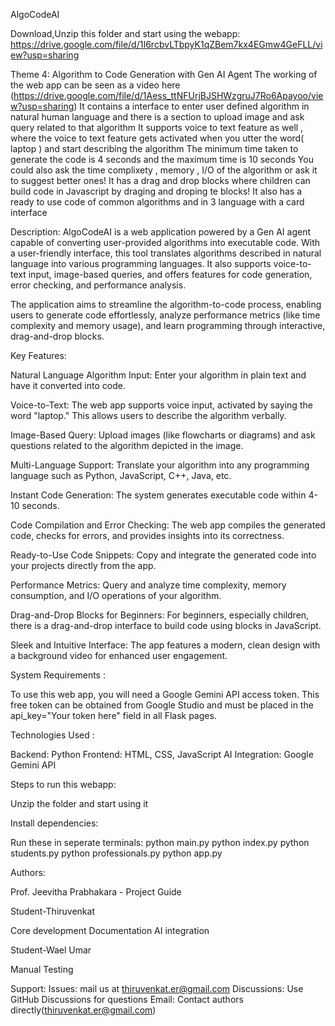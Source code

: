 AlgoCodeAI

Download,Unzip this folder and start using the webapp: https://drive.google.com/file/d/1I6rcbvLTbpyK1qZBem7kx4EGmw4GeFLL/view?usp=sharing 


Theme 4: Algorithm to Code Generation with Gen AI Agent
The working of the web app can be seen as a video here (https://drive.google.com/file/d/1Aess_ttNFUrjBJSHWzgruJ7Ro6Apayoo/view?usp=sharing)
It contains a interface to enter user defined algorithm in natural human language and there is a section to upload image and ask query related to that algorithm
It supports voice to text feature as well , where the voice to text feature gets activated when you utter the word( laptop ) and start describing the algorithm 
The minimum time taken to generate the code is 4 seconds and the maximum time is 10 seconds
You could also ask the time complixety , memory , I/O of the algorithm or ask it to suggest better ones!
It has a drag and drop blocks where children can build code in Javascript by draging and droping te blocks!
It also has a ready to use code of common algorithms and in 3 language with a card interface

Description:
AlgoCodeAI is a web application powered by a Gen AI agent capable of converting user-provided algorithms into executable code. With a user-friendly interface, this tool translates algorithms described in natural language into various programming languages. It also supports voice-to-text input, image-based queries, and offers features for code generation, error checking, and performance analysis.

The application aims to streamline the algorithm-to-code process, enabling users to generate code effortlessly, analyze performance metrics (like time complexity and memory usage), and learn programming through interactive, drag-and-drop blocks.



Key Features:

Natural Language Algorithm Input:
Enter your algorithm in plain text and have it converted into code.

Voice-to-Text: 
The web app supports voice input, activated by saying the word "laptop." This allows users to describe the algorithm verbally.

Image-Based Query:
Upload images (like flowcharts or diagrams) and ask questions related to the algorithm depicted in the image.

Multi-Language Support: 
Translate your algorithm into any programming language such as Python, JavaScript, C++, Java, etc.

Instant Code Generation: 
The system generates executable code within 4-10 seconds.

Code Compilation and Error Checking:
The web app compiles the generated code, checks for errors, and provides insights into its correctness.

Ready-to-Use Code Snippets: 
Copy and integrate the generated code into your projects directly from the app.

Performance Metrics: 
Query and analyze time complexity, memory consumption, and I/O operations of your algorithm.

Drag-and-Drop Blocks for Beginners: 
For beginners, especially children, there is a drag-and-drop interface to build code using blocks in JavaScript.

Sleek and Intuitive Interface: 
The app features a modern, clean design with a background video for enhanced user engagement.

System Requirements :

To use this web app, you will need a Google Gemini API access token. This free token can be obtained from Google Studio and must be placed in the api_key="Your token here" field in all Flask pages.


Technologies Used :

Backend: Python
Frontend: HTML, CSS, JavaScript
AI Integration: Google Gemini API

Steps to run this webapp:

Unzip the folder and start using it

Install dependencies:

Run these in seperate terminals:
python main.py
python index.py
python students.py
python professionals.py
python app.py


Authors:

Prof. Jeevitha Prabhakara  - Project Guide

Student-Thiruvenkat

Core development
Documentation
AI integration


Student-Wael Umar

Manual Testing

Support:
Issues: mail us at thiruvenkat.er@gmail.com
Discussions: Use GitHub Discussions for questions
Email: Contact authors directly(thiruvenkat.er@gmail.com)

